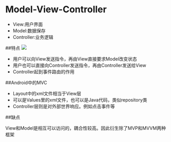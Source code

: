 Model-View-Controller
=====================
* View:用户界面
* Model:数据保存
* Controller:业务逻辑

##特点
![](http://image.beekka.com/blog/2015/bg2015020108.png)
* 用户可以向View发送指令，再由View直接要求Model改变状态
* 用户也可以直接向Controller发送指令，再由Controller发送给View
* Controller起到事件路由的作用

##Android中的MVC

* Layout中的xml文件相当于View层
* 可以是Values里的xml文件，也可以是Java代码，类似repository类
* Controller层则是对外部世界响应。例如点击事件等

##缺点

 View和Model是相互可以访问的，耦合性较高。因此衍生除了MVP和MVVM两种框架

